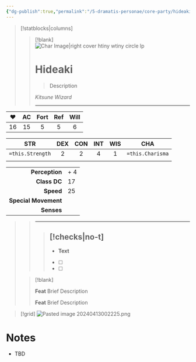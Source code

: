 ```yaml
---
{"dg-publish":true,"permalink":"/5-dramatis-personae/core-party/hideaki/","noteIcon":""}
---
```



> [!statblocks|columns]
> 
>> [!blank]  
>> ![Char Image|right cover htiny wtiny circle lp]()
>> # Hideaki
>> > Description
>> 
>> *Kitsune Wizard*
>> 
>> ---
| ❤️ | AC | Fort | Ref | Will |
|:---:|:---:|:---:|:---:|:---:|
| 16 | 15 | 5 | 5 | 6 |
>>
| STR | DEX | CON | INT | WIS | CHA |
|:---:|:---:|:---:|:---:|:---:|:---:|
| `=this.Strength` | 2 | 2 | 4 | 1 | `=this.Charisma` | 
|  |  |  |  |  |
>>
|  |  |
| ---:|:--- |
| **Perception** |+ 4 |
| **Class DC** | 17 |
| **Speed** |25|
| **Special Movement** |  |
| **Senses** |  |
>> 
>> ---
>> 
>>> [!checks|no-t] 
>>> - 
>>>	- **Text**
>>>	- [ ] 
>>>	- [ ] 
>>
 >
 >
 >> [!blank]
>> 
>> **Feat**
>> Brief Description
>> 
>> **Feat**
>> Brief Description



> [!grid] 
> ![Pasted image 20240413002225.png](/img/user/x.%20Assets/Attachments/Pasted%20image%2020240413002225.png)



# Notes

- TBD

